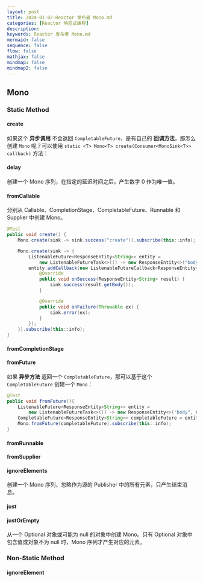```yaml
---
layout: post
title: 2024-01-02-Reactor 发布者 Mono.md
categories: [Reactor 响应式编程]
description: 
keywords: Reactor 发布者 Mono.md
mermaid: false
sequence: false
flow: false
mathjax: false
mindmap: false
mindmap2: false
---
```

## Mono

### Static Method

#### create

如果这个 **异步调用** 不会返回 `CompletableFuture`，是有自己的 **回调方法**，那怎么创建 `Mono` 呢？可以使用 `static <T> Mono<T> create(Consumer<MonoSink<T>> callback)` 方法：



#### delay

创建一个 Mono 序列，在指定的延迟时间之后，产生数字 0 作为唯一值。



#### fromCallable

分别从 Callable、CompletionStage、CompletableFuture、Runnable 和 Supplier 中创建 Mono。

```java
@Test
public void create() {
    Mono.create(sink -> sink.success("create")).subscribe(this::info);

    Mono.create(sink -> {
        ListenableFuture<ResponseEntity<String>> entity =
            new ListenableFutureTask<>(() -> new ResponseEntity<>("body", HttpStatus.OK));
        entity.addCallback(new ListenableFutureCallback<ResponseEntity<String>>() {
            @Override
            public void onSuccess(ResponseEntity<String> result) {
                sink.success(result.getBody());
            }

            @Override
            public void onFailure(Throwable ex) {
                sink.error(ex);
            }
        });
    }).subscribe(this::info);
}
```



#### fromCompletionStage

#### fromFuture

如果 **异步方法** 返回一个 `CompletableFuture`，那可以基于这个 `CompletableFuture` 创建一个 `Mono`：



```java
@Test
public void fromFuture(){
    ListenableFuture<ResponseEntity<String>> entity =
        new ListenableFutureTask<>(() -> new ResponseEntity<>("body", HttpStatus.OK));
    CompletableFuture<ResponseEntity<String>> completableFuture = entity.completable();
    Mono.fromFuture(completableFuture).subscribe(this::info);
}
```



#### fromRunnable

#### fromSupplier



#### ignoreElements

创建一个 Mono 序列，忽略作为源的 Publisher 中的所有元素，只产生结束消息。



#### just

#### justOrEmpty

从一个 Optional 对象或可能为 null 的对象中创建 Mono。只有 Optional 对象中包含值或对象不为 null 时，Mono 序列才产生对应的元素。



### Non-Static Method

#### ignoreElement
